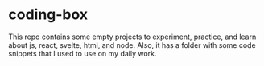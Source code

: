# coding-box

This repo contains some empty projects to experiment, practice, and learn about js, react, svelte, html, and node.
Also, it has a folder with some code snippets that I used to use on my daily work.